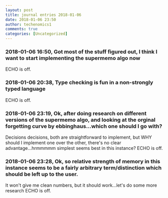 ```yaml
---
layout: post
title: journal entries 2018-01-06
date: 2018-01-06 23:50
author: techenomics1
comments: true
categories: [Uncategorized]
---
```

### 2018-01-06 16:50, Got most of the stuff figured out, I think I want to start implementing the supermemo algo now  
ECHO is off.
### 2018-01-06 20:38, Type checking is fun in a non-strongly typed language  
ECHO is off.
### 2018-01-06 23:19, Ok, after doing research on different versions of the supermemo algo, and looking at the orginal forgetting curve by ebbinghaus...which one should I go with?  
Decisions decisions, both are straightforward to implement, but WHY should I implement one over the other, there's no clear advantage...hrmmmmm simplest seems best in this instance? 
ECHO is off.
### 2018-01-06 23:28, Ok, so relative strength of memory in this instance seems to be a fairly arbitrary term/distinction which should be left up to the user.  
It won't give me clean numbers, but it should work...let's do some more research 
ECHO is off.
